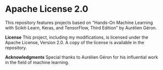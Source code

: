 # Apache License 2.0
This repository features projects based on "Hands-On Machine Learning with Scikit-Learn, Keras, and TensorFlow, Third Edition" by Aurélien Géron.

**License**
This project, including my modifications, is licensed under the Apache License, Version 2.0. A copy of the license is available in the repository.

**Acknowledgments**
Special thanks to Aurélien Géron for his influential work in the field of machine learning.
